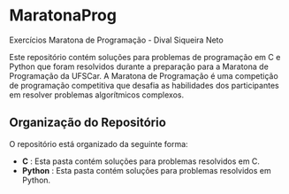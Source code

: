 # MaratonaProg
Exercícios Maratona de Programação - Dival Siqueira Neto

Este repositório contém soluções para problemas de programação em C e Python que foram resolvidos durante a preparação para a Maratona de Programação da UFSCar. A Maratona de Programação é uma competição de programação competitiva que desafia as habilidades dos participantes em resolver problemas algorítmicos complexos.

## Organização do Repositório

O repositório está organizado da seguinte forma:

- **C** : Esta pasta contém soluções para problemas resolvidos em C.
- **Python** : Esta pasta contém soluções para problemas resolvidos em Python.
